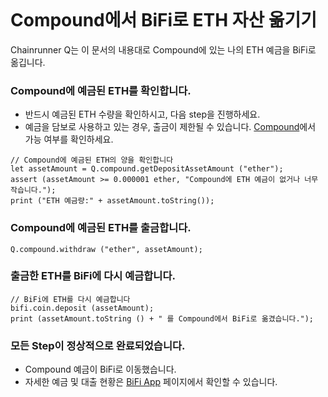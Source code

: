 ```meta-Currency
```

# Compound에서 BiFi로 ETH 자산 옮기기

Chainrunner Q는 이 문서의 내용대로 Compound에 있는 나의 ETH 예금을 BiFi로 옮깁니다.

### Compound에 예금된 ETH를 확인합니다.

- 반드시 예금된 ETH 수량을 확인하시고, 다음 step을 진행하세요.
- 예금을 담보로 사용하고 있는 경우, 출금이 제한될 수 있습니다. [Compound](https://app.compound.finance/)에서 가능 여부를 확인하세요.

```output-Dynamic
// Compound에 예금된 ETH의 양을 확인합니다
let assetAmount = Q.compound.getDepositAssetAmount ("ether");
assert (assetAmount >= 0.000001 ether, "Compound에 ETH 예금이 없거나 너무 작습니다.");
print ("ETH 예금량:" + assetAmount.toString());
```

### Compound에 예금된 ETH를 출금합니다.

```taster
Q.compound.withdraw ("ether", assetAmount);
```

### 출금한 ETH를 BiFi에 다시 예금합니다.

```taster
// BiFi에 ETH를 다시 예금합니다
bifi.coin.deposit (assetAmount);
print (assetAmount.toString () + " 를 Compound에서 BiFi로 옮겼습니다.");
```

### 모든 Step이 정상적으로 완료되었습니다.

- Compound 예금이 BiFi로 이동했습니다.
- 자세한 예금 및 대출 현황은 [BiFi App](https://app.bifi.finance/) 페이지에서 확인할 수 있습니다.
